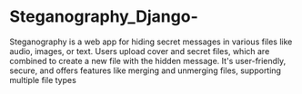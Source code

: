 # Steganography_Django-
Steganography is a web app for hiding secret messages in various files like audio, images, or text. Users upload cover and secret files, which are combined to create a new file with the hidden message. It's user-friendly, secure, and offers features like merging and unmerging files, supporting multiple file types
